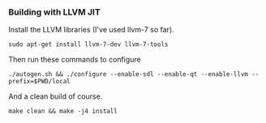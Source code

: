 ### Building with LLVM JIT

Install the LLVM libraries (I've used llvm-7 so far).

```
sudo apt-get install llvm-7-dev llvm-7-tools
```

Then run these commands to configure

```
./autogen.sh && ./configure --enable-sdl --enable-qt --enable-llvm --prefix=$PWD/local
```

And a clean build of course.

```make clean && make -j4 install```
